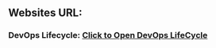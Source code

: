 ## Websites URL:
### DevOps Lifecycle: [Click to Open DevOps LifeCycle](https://www.geeksforgeeks.org/devops-lifecycle/) 